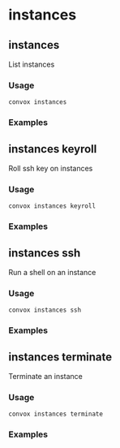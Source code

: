# instances

## instances

List instances

### Usage

    convox instances

### Examples
## instances keyroll

Roll ssh key on instances

### Usage

    convox instances keyroll

### Examples
## instances ssh

Run a shell on an instance

### Usage

    convox instances ssh

### Examples
## instances terminate

Terminate an instance

### Usage

    convox instances terminate

### Examples